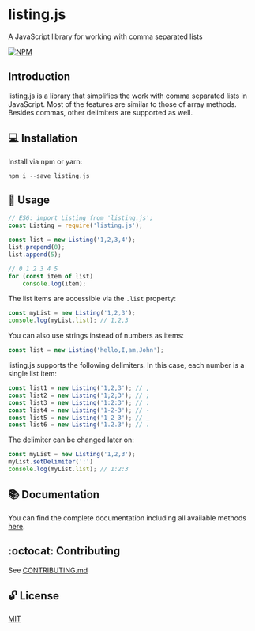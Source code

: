 # listing.js

A JavaScript library for working with comma separated lists

[![NPM](https://nodei.co/npm/listing.js.png)](https://nodei.co/npm/listing.js/)

## Introduction

listing.js is a library that simplifies the work with comma separated lists in JavaScript. Most of the features are similar to those of array methods. Besides commas, other delimiters are supported as well.

## 💻 Installation

Install via npm or yarn:

```
npm i --save listing.js
```

## 🔨 Usage

```javascript
// ES6: import Listing from 'listing.js';
const Listing = require('listing.js');

const list = new Listing('1,2,3,4');
list.prepend(0);
list.append(5);

// 0 1 2 3 4 5
for (const item of list)
	console.log(item);
```

The list items are accessible via the `.list` property:

```javascript
const myList = new Listing('1,2,3');
console.log(myList.list); // 1,2,3
```

You can also use strings instead of numbers as items:

```javascript
const list = new Listing('hello,I,am,John');
```

listing.js supports the following delimiters. In this case, each number is a single list item:

```javascript
const list1 = new Listing('1,2,3'); // ,
const list2 = new Listing('1;2;3'); // ;
const list3 = new Listing('1:2:3'); // :
const list4 = new Listing('1-2-3'); // -
const list5 = new Listing('1_2_3'); // _
const list6 = new Listing('1.2.3'); // .
```

The delimiter can be changed later on:

```javascript
const myList = new Listing('1,2,3');
myList.setDelimiter(':')
console.log(myList.list); // 1:2:3
```

## 📚 Documentation

You can find the complete documentation including all available methods [here](https://larswaechter.github.io/listing.js/).

## :octocat: Contributing

See [CONTRIBUTING.md](https://github.com/larswaechter/listing.js/blob/master/CONTRIBUTING.md)

## 🔓 License

[MIT](https://github.com/larswaechter/listing.js/blob/master/LICENSE)
